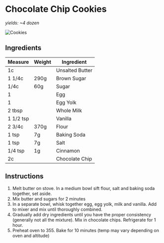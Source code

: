 # Chocolate Chip Cookies

*yields: ~4 dozen*

![Cookies](/img/recipes/chocolateChipCookies.jpeg)

## Ingredients

Measure | Weight | Ingredient
--------|--------|-----------
1c | | Unsalted Butter
1 1/4c | 290g | Brown Sugar
1/4c | 60g | Sugar
1 | | Egg
1 | | Egg Yolk
2 tbsp | | Whole Milk
1 1/2 tsp | | Vanilla
2 3/4c | 370g | Flour
1 tsp | 7g | Baking Soda
1 tsp | 7g | Salt
1/4 tsp | 1g | Cinnamon
2c | | Chocolate Chip

## Instructions

1. Melt butter on stove. In a medium bowl sift flour, salt and baking soda together, set aside.
2. Mix butter and sugars for 2 minutes
3. In a separate bowl, whisk together egg, egg yolk, milk and vanilla. Add to mixer and mix until thoroughly combined.
4. Gradually add dry ingredients until you have the proper consistency (generally not all the mixture). Mix in chocolate chips. Refrigerate for 1 hour.
5. Preheat oven to 355. Bake for 10 minutes (temp may vary depending on oven and altitude)
